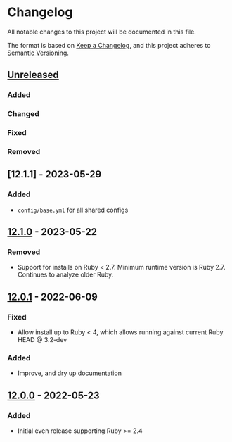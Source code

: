 # Changelog
All notable changes to this project will be documented in this file.

The format is based on [Keep a Changelog](https://keepachangelog.com/en/1.0.0/),
and this project adheres to [Semantic Versioning](https://semver.org/spec/v2.0.0.html).

## [Unreleased]
### Added
### Changed
### Fixed
### Removed

## [12.1.1] - 2023-05-29
### Added
- `config/base.yml` for all shared configs

## [12.1.0] - 2023-05-22
### Removed
- Support for installs on Ruby < 2.7. Minimum runtime version is Ruby 2.7.  Continues to analyze older Ruby.

## [12.0.1] - 2022-06-09
### Fixed
- Allow install up to Ruby < 4, which allows running against current Ruby HEAD @ 3.2-dev
### Added
- Improve, and dry up documentation

## [12.0.0] - 2022-05-23
### Added
- Initial even release supporting Ruby >= 2.4

[Unreleased]: https://github.com/rubocop-lts/rubocop-lts/compare/v12.1.0...HEAD
[12.1.0]: https://github.com/rubocop-lts/rubocop-lts/compare/v12.0.1...v12.1.0
[12.0.1]: https://github.com/rubocop-lts/rubocop-lts/compare/v12.0.0...v12.0.1
[12.0.0]: https://gitlab.com/rubocop-lts/rubocop-lts/-/tags/v12.0.0
